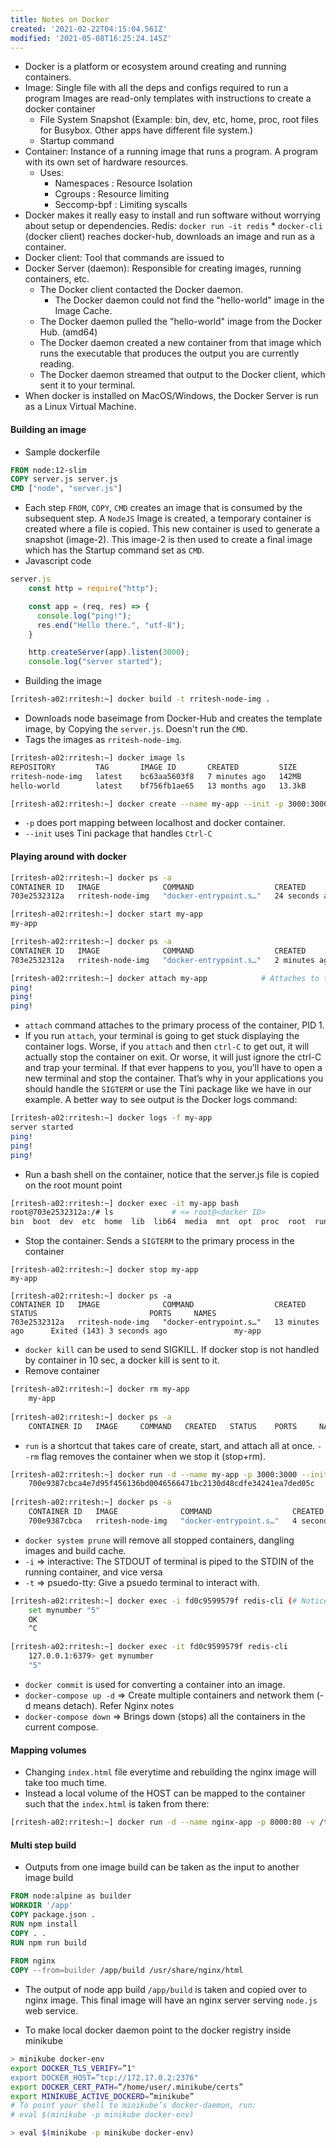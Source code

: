 ```yaml
---
title: Notes on Docker
created: '2021-02-22T04:15:04.561Z'
modified: '2021-05-08T16:25:24.145Z'
---
```

* Docker is a platform or ecosystem around creating and running containers.
* Image: Single file with all the deps and configs required to run a program
	Images are read-only templates with instructions to create a docker container
	* File System Snapshot (Example: bin, dev, etc, home, proc, root files for Busybox. Other apps have different file system.)
	* Startup command
* Container: Instance of a running image that runs a program. A program with its own set of hardware resources.
	* Uses:
		* Namespaces : Resource Isolation
		* Cgroups : Resource limiting
		* Seccomp-bpf : Limiting syscalls
* Docker makes it really easy to install and run software without worrying about setup or dependencies.
	Redis: `docker run -it redis`
		* `docker-cli` (docker client) reaches docker-hub, downloads an image and run as a container.
* Docker client: Tool that commands are issued to
* Docker Server (daemon): Responsible for creating images, running containers, etc.
	* The Docker client contacted the Docker daemon.
		* The Docker daemon could not find the "hello-world" image in the Image Cache. 
	* The Docker daemon pulled the "hello-world" image from the Docker Hub.
    (amd64)
	* The Docker daemon created a new container from that image which runs the
    executable that produces the output you are currently reading.
	* The Docker daemon streamed that output to the Docker client, which sent it
    to your terminal.
* When docker is installed on MacOS/Windows, the Docker Server is run as a Linux Virtual Machine.

#### Building an image
* Sample dockerfile

```dockerfile
FROM node:12-slim
COPY server.js server.js
CMD ["node", "server.js"]
```
* Each step  `FROM`, `COPY`, `CMD` creates an image that is consumed by the subsequent step. A `NodeJS` Image is created, a temporary container is created where a file is copied. This new container is used to generate a snapshot (image-2). This image-2 is then used to create a final image which has the Startup command set as `CMD`.
* Javascript code

```js
server.js
	const http = require("http");

	const app = (req, res) => {
	  console.log("ping!");
	  res.end("Hello there.", "utf-8");
	}

	http.createServer(app).listen(3000);
	console.log("server started");
```
* Building the image

```sh
[rritesh-a02:rritesh:~] docker build -t rritesh-node-img .
```
* Downloads node baseimage from Docker-Hub and creates the template image, by Copying the `server.js`. Doesn't run the `CMD`. 
* Tags the images as `rritesh-node-img`. 

```sh
[rritesh-a02:rritesh:~] docker image ls
REPOSITORY         TAG       IMAGE ID       CREATED         SIZE
rritesh-node-img   latest    bc63aa5603f8   7 minutes ago   142MB
hello-world        latest    bf756fb1ae65   13 months ago   13.3kB

[rritesh-a02:rritesh:~] docker create --name my-app --init -p 3000:3000 rritesh-node-img  703e2532312a6ace890b97e2bdcd88c03f19435b5f952015c373831df72dd0ae
```
* `-p` does port mapping between localhost and docker container.
* `--init` uses Tini package that handles `Ctrl-C`

#### Playing around with docker

```sh
[rritesh-a02:rritesh:~] docker ps -a
CONTAINER ID   IMAGE              COMMAND                  CREATED          STATUS                      PORTS     NAMES
703e2532312a   rritesh-node-img   "docker-entrypoint.s…"   24 seconds ago   Created                               my-app

[rritesh-a02:rritesh:~] docker start my-app
my-app

[rritesh-a02:rritesh:~] docker ps -a
CONTAINER ID   IMAGE              COMMAND                  CREATED             STATUS                         PORTS                    NAMES
703e2532312a   rritesh-node-img   "docker-entrypoint.s…"   2 minutes ago       Up 5 seconds                   0.0.0.0:3000->3000/tcp  my-app

[rritesh-a02:rritesh:~] docker attach my-app			# Attaches to the docker container and prints the logs; Ctrl-C to exit, which also stops the app
ping!
ping!
ping!
```
* `attach` command attaches to the primary process of the container, PID 1.
* If you run `attach`, your terminal is going to get stuck displaying the container logs. Worse, if you `attach` and then `ctrl-C` to get out, it will actually stop the container on exit. Or worse, it will just ignore the ctrl-C and trap your terminal. If that ever happens to you, you’ll have to open a new terminal and stop the container. That’s why in your applications you should handle the `SIGTERM` or use the Tini package like we have in our example. A better way to see output is the Docker logs command:

```sh
[rritesh-a02:rritesh:~] docker logs -f my-app
server started
ping!
ping!
ping!
```
* Run a bash shell on the container, notice that the server.js file is copied on the root mount point

```sh
[rritesh-a02:rritesh:~] docker exec -it my-app bash
root@703e2532312a:/# ls 			# <= root@<docker ID>
bin  boot  dev	etc  home  lib	lib64  media  mnt  opt	proc  root  run  sbin  server.js  srv  sys  tmp  usr  var
```
* Stop the container: Sends a `SIGTERM` to the primary process in the container

```
[rritesh-a02:rritesh:~] docker stop my-app
my-app

[rritesh-a02:rritesh:~] docker ps -a
CONTAINER ID   IMAGE              COMMAND                  CREATED             STATUS                         PORTS     NAMES
703e2532312a   rritesh-node-img   "docker-entrypoint.s…"   13 minutes ago      Exited (143) 3 seconds ago               my-app
```
* `docker kill` can be used to send SIGKILL. If docker stop is not handled by container in 10 sec, a docker kill is sent to it.
* Remove container

```sh	
[rritesh-a02:rritesh:~] docker rm my-app
	my-app
	
[rritesh-a02:rritesh:~] docker ps -a
	CONTAINER ID   IMAGE     COMMAND   CREATED   STATUS    PORTS     NAMES
```
* `run` is a shortcut that takes care of create, start, and attach all at once. `--rm` flag removes the container when we stop it (stop+rm).

```sh
[rritesh-a02:rritesh:~] docker run -d --name my-app -p 3000:3000 --init --rm rritesh-node-img
	700e9387cbca4e7d95f456136bd0046566471bc2130d48cdfe34241ea7ded05c
	
[rritesh-a02:rritesh:~] docker ps -a
	CONTAINER ID   IMAGE              COMMAND                  CREATED         STATUS         PORTS                    NAMES
	700e9387cbca   rritesh-node-img   "docker-entrypoint.s…"   4 seconds ago   Up 3 seconds   0.0.0.0:3000->3000/tcp   my-app
```
* `docker system prune` will remove all stopped containers, dangling images and build cache.
* `-i` => interactive: The STDOUT of terminal is piped to the STDIN of the running container, and vice versa
* `-t` => psuedo-tty: Give a psuedo terminal to interact with.

```sh
[rritesh-a02:rritesh:~] docker exec -i fd0c9599579f redis-cli (# Notice no psuedo terminal)
	set mynumber "5"
	OK
	^C

[rritesh-a02:rritesh:~] docker exec -it fd0c9599579f redis-cli
	127.0.0.1:6379> get mynumber
	"5"
```
* `docker commit` is used for converting a container into an image.
* `docker-compose up -d` => Create multiple containers and network them (-d means detach). Refer Nginx notes
* `docker-compose down` => Brings down (stops) all the containers in the current compose.

#### Mapping volumes
* Changing `index.html` file everytime and rebuilding the nginx image will take too much time.
* Instead a local volume of the HOST can be mapped to the container such that the `index.html` is taken from there:

```sh
[rritesh-a02:rritesh:~] docker run -d --name nginx-app -p 8000:80 -v /tmp/nginx/html:/usr/share/nginx/html:ro --init --rm nginx
```

#### Multi step build
* Outputs from one image build can be taken as the input to another image build

```dockerfile
FROM node:alpine as builder
WORKDIR '/app'
COPY package.json .
RUN npm install
COPY . .
RUN npm run build
 
FROM nginx
COPY --from=builder /app/build /usr/share/nginx/html
```
* The output of node app build `/app/build` is taken and copied over to nginx image. This final image will have an nginx server serving `node.js` web service.


* To make local docker daemon point to the docker registry inside minikube

```sh
> minikube docker-env
export DOCKER_TLS_VERIFY=”1"
export DOCKER_HOST=”tcp://172.17.0.2:2376"
export DOCKER_CERT_PATH=”/home/user/.minikube/certs”
export MINIKUBE_ACTIVE_DOCKERD=”minikube”
# To point your shell to minikube’s docker-daemon, run:
# eval $(minikube -p minikube docker-env)

> eval $(minikube -p minikube docker-env)
``` 
